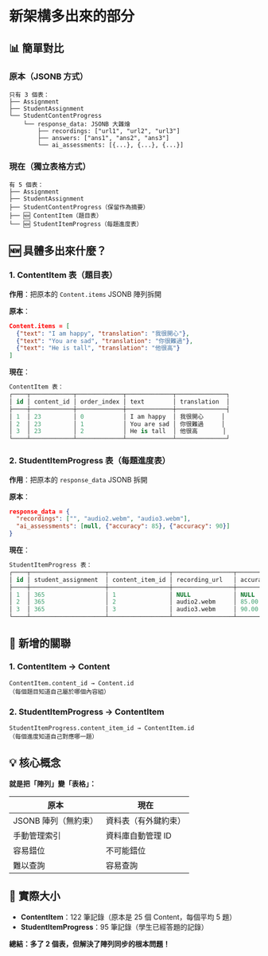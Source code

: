# 新架構多出來的部分

## 📊 簡單對比

### 原本（JSONB 方式）
```
只有 3 個表：
├── Assignment
├── StudentAssignment
└── StudentContentProgress
    └── response_data: JSONB 大雜燴
        ├── recordings: ["url1", "url2", "url3"]
        ├── answers: ["ans1", "ans2", "ans3"]
        └── ai_assessments: [{...}, {...}, {...}]
```

### 現在（獨立表格方式）
```
有 5 個表：
├── Assignment
├── StudentAssignment
├── StudentContentProgress（保留作為摘要）
├── 🆕 ContentItem（題目表）
└── 🆕 StudentItemProgress（每題進度表）
```

## 🆕 具體多出來什麼？

### 1. ContentItem 表（題目表）
**作用**：把原本的 `Content.items` JSONB 陣列拆開

**原本**：
```json
Content.items = [
  {"text": "I am happy", "translation": "我很開心"},
  {"text": "You are sad", "translation": "你很難過"},
  {"text": "He is tall", "translation": "他很高"}
]
```

**現在**：
```sql
ContentItem 表：
┌────┬────────────┬─────────────┬─────────────┬──────────────┐
│ id │ content_id │ order_index │ text        │ translation  │
├────┼────────────┼─────────────┼─────────────┼──────────────┤
│ 1  │ 23         │ 0           │ I am happy  │ 我很開心     │
│ 2  │ 23         │ 1           │ You are sad │ 你很難過     │
│ 3  │ 23         │ 2           │ He is tall  │ 他很高       │
└────┴────────────┴─────────────┴─────────────┴──────────────┘
```

### 2. StudentItemProgress 表（每題進度表）
**作用**：把原本的 `response_data` JSONB 拆開

**原本**：
```json
response_data = {
  "recordings": ["", "audio2.webm", "audio3.webm"],
  "ai_assessments": [null, {"accuracy": 85}, {"accuracy": 90}]
}
```

**現在**：
```sql
StudentItemProgress 表：
┌────┬─────────────────────┬─────────────────┬─────────────────┬────────────────┐
│ id │ student_assignment  │ content_item_id │ recording_url   │ accuracy_score │
├────┼─────────────────────┼─────────────────┼─────────────────┼────────────────┤
│ 1  │ 365                 │ 1               │ NULL            │ NULL           │
│ 2  │ 365                 │ 2               │ audio2.webm     │ 85.00          │
│ 3  │ 365                 │ 3               │ audio3.webm     │ 90.00          │
└────┴─────────────────────┴─────────────────┴─────────────────┴────────────────┘
```

## 🔗 新增的關聯

### 1. ContentItem → Content
```
ContentItem.content_id → Content.id
（每個題目知道自己屬於哪個內容組）
```

### 2. StudentItemProgress → ContentItem
```
StudentItemProgress.content_item_id → ContentItem.id
（每個進度知道自己對應哪一題）
```

## 💡 核心概念

**就是把「陣列」變「表格」：**

| 原本 | 現在 |
|------|------|
| JSONB 陣列（無約束） | 資料表（有外鍵約束） |
| 手動管理索引 | 資料庫自動管理 ID |
| 容易錯位 | 不可能錯位 |
| 難以查詢 | 容易查詢 |

## 🎯 實際大小

- **ContentItem**：122 筆記錄（原本是 25 個 Content，每個平均 5 題）
- **StudentItemProgress**：95 筆記錄（學生已經答題的記錄）

**總結：多了 2 個表，但解決了陣列同步的根本問題！**
